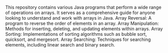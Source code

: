 This repository contains various Java programs that perform a wide range of operations on arrays.
It serves as a comprehensive guide for anyone looking to understand and work with arrays in Java.
Array Reversal: A program to reverse the order of elements in an array.
Array Manipulation: Methods for inserting, deleting, and updating elements within arrays.
Array Sorting: Implementations of sorting algorithms such as bubble sort, quicksort, and mergesort.
Array Searching: Techniques for searching elements, including linear search and binary search.
